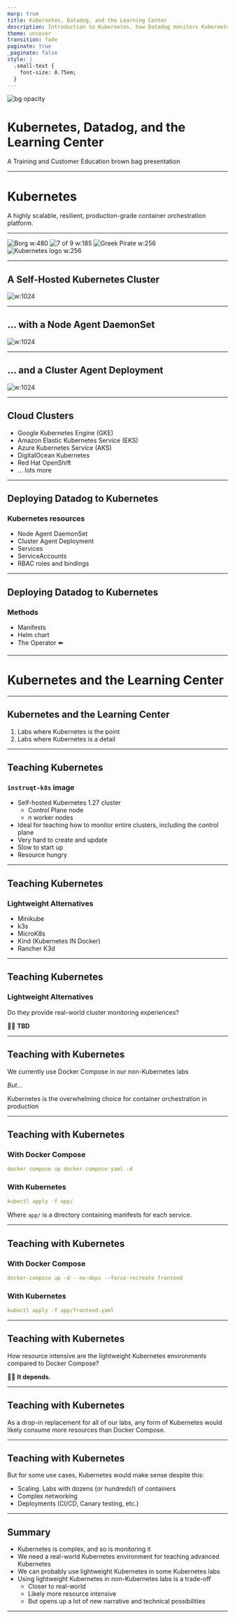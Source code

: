 ```yaml
---
marp: true
title: Kubernetes, Datadog, and the Learning Center
description: Introduction to Kubernetes, how Datadog monitors Kubernetes clusters, and how to use Kubernetes in Learning Center tracks.
theme: uncover
transition: fade
paginate: true
_paginate: false
style: |
  .small-text {
    font-size: 0.75em;
  }
---
```


![bg opacity](./assets/gradient.jpg)

# <!--fit--> Kubernetes, Datadog, and the Learning Center

A Training and Customer Education
brown bag presentation 

<style scoped>a { color: #36c; }</style>

---
<!-- class: invert -->
# Kubernetes
A highly scalable, resilient, production-grade container orchestration platform.

<!-- Let's talk about Kubernetes first -->
---

![Borg w:480](./assets/borg.png) ![7 of 9 w:185](../brownbag-k8s-learning-center/assets/7of9.png) ![Greek Pirate w:256](./assets/greek_pirate.png) ![Kubernetes logo w:256](./assets/k8swheel.png)

<!-- 
- In the 2000s, Google started orchestrating containers using an internal project called Borg 
- Around 2013, the next generation of the project was called Seven, for Seven of Nine
- It was open sourced as Kubernetes in 2014. Simply a name that made sense and Google's lawyers would approve
- The logo wheel has 7 points
-->
---

## <!--fit-->  A Self-Hosted Kubernetes Cluster

![w:1024](./assets/kubernetes_cluster.png)

<!-- 
- This is a simplified diagram of a Kubernetes cluster
- This what our `instruqt-k8s` image provides
- [Summarize the control plane parts and kubelet]
-->

---

## ... with a Node Agent DaemonSet

![w:1024](./assets/agent_daemonset.png)

<!-- 
- You can deploy the good old Datadog Agent as a DaemonSet. 
It will realize it's running on a Kubernetes node and start monitoring the node and the containers running on it.
- It will also communicate with the API server to get information about the cluster and the workloads running on it.
- If you have a lot of nodes, that's a lot of requests to the API by each node agent.
-->

---

## <!--fit--> ... and a Cluster Agent Deployment

![w:1024](./assets/cluster_agent.png)

<!--
- The cluster agent was created primarily to consolidate node agent requests to the API server 
- It also enriches the data collected by the node agents with cluster-level information
-->
---

## Cloud Clusters

- Google Kubernetes Engine (GKE)
- Amazon Elastic Kubernetes Service (EKS)
- Azure Kubernetes Service (AKS)
- DigitalOcean Kubernetes
- Red Hat OpenShift
- ... lots more

<!--
- You can run Kubernetes node on almost anything, even Raspberry PIs. 
- And of course, the cloud. Here are just a few of the managed Kubernetes services available.
-->
---

## Deploying Datadog to Kubernetes

### Kubernetes resources

- Node Agent DaemonSet
- Cluster Agent Deployment
- Services
- ServiceAccounts
- RBAC roles and bindings

<!--
- The Datadog Agent and Cluster Agent consist of a number of Kubernetes resources
- There are a few ways to create them...
-->
---

## Deploying Datadog to Kubernetes

### Methods
- Manifests
- Helm chart
- The Operator ⬅️ 

<!--
- Manifests are YAML files that define the resources and workloads that will 
run on the nodes as pods
- Helm charts are like package managers for Kubernetes. They provide a layer of abstraction over manifests and can be used to deploy complex applications
- The Operator is a Kubernetes custom resource that manages the lifecycle of a complex application. It's like a Helm chart on steroids. 
-->
---

# Kubernetes and the Learning Center

---

## Kubernetes and the Learning Center

1. Labs where Kubernetes is the point
2. Labs where Kubernetes is a detail

<!-- 
- Two context for using Kubernetes in the Learning Center
- The first is where the lab is about Kubernetes itself, especially the control plane
- The second is where Kubernetes runs the lab services
-->
---

## Teaching Kubernetes

### `instruqt-k8s` image 

  - Self-hosted Kubernetes 1.27 cluster
    - Control Plane node
    - n worker nodes
  - Ideal for teaching how to monitor entire clusters, including the control plane
  - Very hard to create and update 
  - Slow to start up
  - Resource hungry

<!-- 
We have one Kubernetes image that provides a real-world, self-hosted Kubernetes cluster
-->
---

## Teaching Kubernetes

### Lightweight Alternatives

- Minikube
- k3s
- MicroK8s
- Kind (Kubernetes IN Docker)
- Rancher K3d

<!--
- There are lots of lightweight alternatives to this environment
- Faster startup
- Easier maintenance
- Less resource hungry
-->
---

## Teaching Kubernetes

### Lightweight Alternatives

Do they provide real-world cluster monitoring experiences?

🤷‍♀️ **TBD**

<!--
- These can all provide multi-node clusters
- They all have control planes
-->

---

## Teaching with Kubernetes

We currently use Docker Compose in 
our non-Kubernetes labs

*But...*

Kubernetes is the overwhelming choice for 
container orchestration in production

<!--
- Is a lightweight Kubernetes environment an appropriate container 
  orchestration platform for general tracks?
- Let's see what that would look like...
-->
---
## Teaching with Kubernetes

### With Docker Compose
```yaml
docker compose up docker-compose.yaml -d
```  

### With Kubernetes
```yaml
kubectl apply -f app/
```  

Where `app/` is a directory containing manifests for each service. 

<!-- 
- Still YAML
- You can create a monolithic manifest that defines all the services, but 
  you can also create a manifest for each service.
-->

---

## Teaching with Kubernetes

### With Docker Compose
```yaml
docker-compose up -d --no-deps --force-recreate frontend
```  

### With Kubernetes
```yaml
kubectl apply -f app/frontend.yaml
```  

<!-- 
- Redeploying a service is a little more elegant
- Mounting host resources is an anti-pattern
-->

---

## Teaching with Kubernetes

How resource intensive are the lightweight Kubernetes environments compared to Docker Compose?

🤷‍♀️ **It depends.**

---

## Teaching with Kubernetes
As a drop-in replacement for all of our labs, any form of Kubernetes would likely consume more resources than Docker Compose.

---

## Teaching with Kubernetes
But for some use cases, Kubernetes would make sense despite this:
 - Scaling. Labs with dozens (or hundreds!) of containers
 - Complex networking
 - Deployments (CI/CD, Canary testing, etc.)

 <!--
 - A good scaling use case is teaching tagging strategies
 -->

---
## Summary

- Kubernetes is complex, and so is monitoring it
- We need a real-world Kubernetes environment for teaching advanced Kubernetes
- We can probably use lightweight Kubernetes in some Kubernetes labs
- Using lightweight Kubernetes in non-Kubernetes labs is a trade-off
  - Closer to real-world
  - Likely more resource intensive
  - But opens up a lot of new narrative and technical possibilities

---
